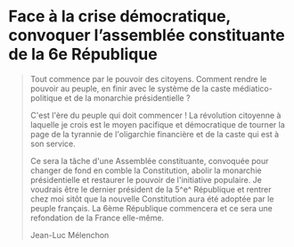 # Face à la crise démocratique, convoquer l’assemblée constituante de la 6e République

> Tout commence par le pouvoir des citoyens. Comment rendre le pouvoir
> au peuple, en finir avec le système de la caste médiatico-politique et
> de la monarchie présidentielle ?
>
> C'est l'ère du peuple qui doit commencer ! La révolution citoyenne à
> laquelle je crois est le moyen pacifique et démocratique de tourner la
> page de la tyrannie de l'oligarchie financière et de la caste qui est
> à son service.
>
> Ce sera la tâche d'une Assemblée constituante, convoquée pour changer
> de fond en comble la Constitution, abolir la monarchie présidentielle
> et restaurer le pouvoir de l'initiative populaire. Je voudrais être le
> dernier président de la 5^e^ République et rentrer chez moi sitôt que
> la nouvelle Constitution aura été adoptée par le peuple français. La
> 6ème République commencera et ce sera une refondation de la France
> elle-même.
>
> Jean-Luc Mélenchon
